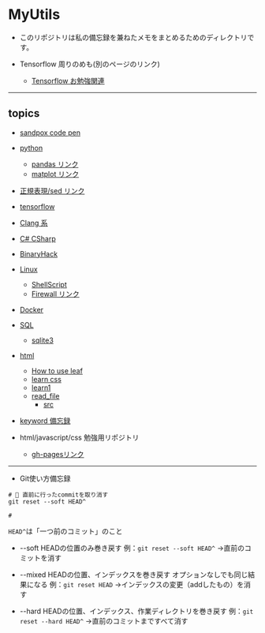 # MyUtils

- このリポジトリは私の備忘録を兼ねたメモをまとめるためのディレクトリです。

- Tensorflow 周りのめも(別のページのリンク)
  - [Tensorflow お勉強関連](https://puppies-jp.github.io/TensorflowDevLearn/)

---

## topics

- [sandpox code pen](sandbox)
- [python](Python)
  - [pandas リンク](Python/pandas/pandas_tuto)
  - [matplot リンク](Python/pandas/matplot)
- [正規表現/sed リンク](RegExp/regularExpression)
- [tensorflow](tensorflow)

- [Clang 系](Clang)
- [C# CSharp](CSharp)
- [BinaryHack](BinaryHack)
- [Linux](Linux)
  - [ShellScript](ShellScript)
  - [Firewall リンク](FireWall/Firewall)

- [Docker](Docker)
- [SQL](SQL)
  - [sqlite3](./SQL/sqlite3)

- [html](html)
  - [How to use leaf](html/leaf/leaf.html)
  - [learn css](html/LearnCss/LearnCss.html)
  - [learn1](html/learn1)
  - [read_file](html/read_loc_xml)
    - [src](https://github.com/puppies-jp/MyUtils/tree/gh-pages/html)

- [keyword 備忘録](keywords)

- html/javascript/css 勉強用リポジトリ  
  - [gh-pagesリンク](https://puppies-jp.github.io/LearnHtml/)

---

- Git使い方備忘録

```shell
# 🌟 直前に行ったcommitを取り消す
git reset --soft HEAD^

# 
```

`HEAD^`は「一つ前のコミット」のこと

- --soft
  HEADの位置のみ巻き戻す
  例：`git reset --soft HEAD^` →直前のコミットを消す

- --mixed
  HEADの位置、インデックスを巻き戻す
  オプションなしでも同じ結果になる
  例：`git reset HEAD` →インデックスの変更（addしたもの）を消す

- --hard
  HEADの位置、インデックス、作業ディレクトリを巻き戻す
  例：`git reset --hard HEAD^` →直前のコミットまですべて消す
